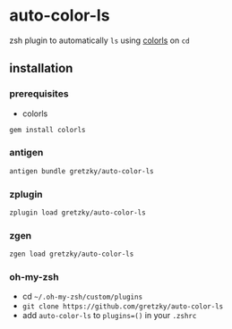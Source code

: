 # auto-color-ls

zsh plugin to automatically `ls` using [colorls](https://github.com/athityakumar/colorls) on `cd`

## installation

### prerequisites

- colorls

```bash
gem install colorls
```

### antigen

```bash
antigen bundle gretzky/auto-color-ls
```

### zplugin

```bash
zplugin load gretzky/auto-color-ls
```

### zgen

```bash
zgen load gretzky/auto-color-ls
```

### oh-my-zsh

- cd `~/.oh-my-zsh/custom/plugins`
- `git clone https://github.com/gretzky/auto-color-ls`
- add `auto-color-ls` to `plugins=()` in your `.zshrc`
